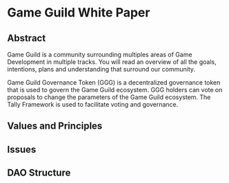 # Game Guild White Paper

## Abstract

Game Guild is a community surrounding multiples areas of Game Development in multiple tracks. You will read an overview
of all the goals, intentions, plans and understanding that surround our community.

Game Guild Governance Token (GGG) is a decentralized governance token that is used to govern the Game Guild ecosystem.
GGG holders can vote on proposals to change the parameters of the Game Guild ecosystem. The Tally Framework is used to
facilitate voting and governance.

## Values and Principles

## Issues

## DAO Structure

